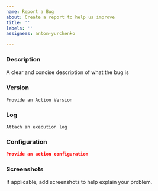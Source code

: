 ```yaml
---
name: Report a Bug
about: Create a report to help us improve
title: ''
labels: ''
assignees: anton-yurchenko

---
```


### Description

A clear and concise description of what the bug is

### Version

`Provide an Action Version`  

### Log

```
Attach an execution log
```

### Configuration

```json
Provide an action configuration
```

### Screenshots

If applicable, add screenshots to help explain your problem.
